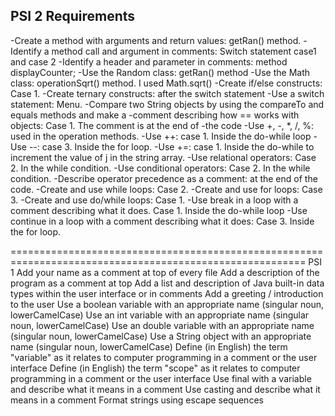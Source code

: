 PSI 2
Requirements
----------------------------------------------------------------------------
-Create a method with arguments and return values: getRan() method.
-Identify a method call and argument in comments: Switch statement case1 and case 2
-Identify a header and parameter in comments: method displayCounter;
-Use the Random class: getRan() method
-Use the Math class: operationSqrt() method. I used Math.sqrt()
-Create if/else constructs: Case 1.
-Create ternary constructs: after the switch statement
-Use a switch statement: Menu.
-Compare two String objects by using the compareTo and equals methods and make a -comment describing how == works with objects: Case 1. The comment is at the end of -the code
-Use +, -, *, /, %: used in the operation methods.
-Use ++: case 1. Inside the do-while loop
-Use --: case 3. Inside the for loop.
-Use +=: case 1. Inside the do-while to increment the value of j in the string array. 
-Use relational operators: Case 2. In the while condition.
-Use conditional operators: Case 2. In the while condition.
-Describe operator precedence as a comment: at the end of the code.
-Create and use while loops: Case 2.
-Create and use for loops: Case 3.
-Create and use do/while loops: Case 1.
-Use break in a loop with a comment describing what it does. Case 1. Inside the do-while loop
-Use continue in a loop with a comment describing what it does: Case 3. Inside the for loop.

=========================================================================================================
PSI 1
Add your name as a comment at top of every file
Add a description of the program as a comment at top
Add a list and description of Java built-in data types within the user interface or in comments
Add a greeting / introduction to the user
Use a boolean variable with an appropriate name  (singular noun, lowerCamelCase)
Use an int variable with an appropriate name (singular noun, lowerCamelCase)
Use an double variable with an appropriate name (singular noun, lowerCamelCase)
Use a String object with an appropriate name (singular noun, lowerCamelCase)
Define (in English) the term "variable" as it relates to computer programming in a comment or the user interface
Define (in English) the term "scope" as it relates to computer programming in a comment or the user interface
Use final with a variable and describe what it means in a comment
Use casting and describe what it means in a comment
Format strings using escape sequences
